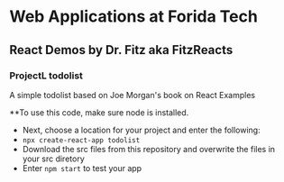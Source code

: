 # Web Applications at Forida Tech
## React Demos by Dr. Fitz aka FitzReacts
### ProjectL todolist
A simple todolist based on Joe Morgan's book on React Examples

**To use this code, make sure node is installed.
* Next, choose a location for your project and enter the following:
* `npx create-react-app todolist`
* Download the src files from this repository and overwrite the files in your src diretory
* Enter `npm start` to test your app

